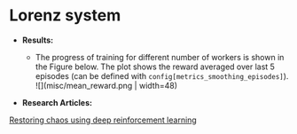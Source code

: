 # Lorenz system

- **Results:**
	- The progress of training for different number of workers is shown in the Figure below. The plot shows the reward averaged over last 5 episodes (can be defined with `config[metrics_smoothing_episodes]`).  
![](misc/mean_reward.png | width=48)

- **Research Articles:**  

[Restoring chaos using deep reinforcement learning](https://aip.scitation.org/doi/abs/10.1063/5.0002047?journalCode=cha)




